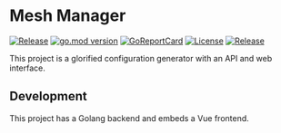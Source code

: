# Mesh Manager

[![Release](https://github.com/USA-RedDragon/mesh-manager/actions/workflows/release.yaml/badge.svg)](https://github.com/USA-RedDragon/mesh-manager/actions/workflows/release.yaml) [![go.mod version](https://img.shields.io/github/go-mod/go-version/USA-RedDragon/mesh-manager.svg)](https://github.com/USA-RedDragon/mesh-manager) [![GoReportCard](https://goreportcard.com/badge/github.com/USA-RedDragon/mesh-manager)](https://goreportcard.com/report/github.com/USA-RedDragon/mesh-manager) [![License](https://badgen.net/github/license/USA-RedDragon/mesh-manager)](https://github.com/USA-RedDragon/mesh-manager/blob/main/LICENSE) [![Release](https://img.shields.io/github/release/USA-RedDragon/mesh-manager.svg)](https://github.com/USA-RedDragon/mesh-manager/releases/)

This project is a glorified configuration generator with an API and web interface.

## Development

This project has a Golang backend and embeds a Vue frontend.
